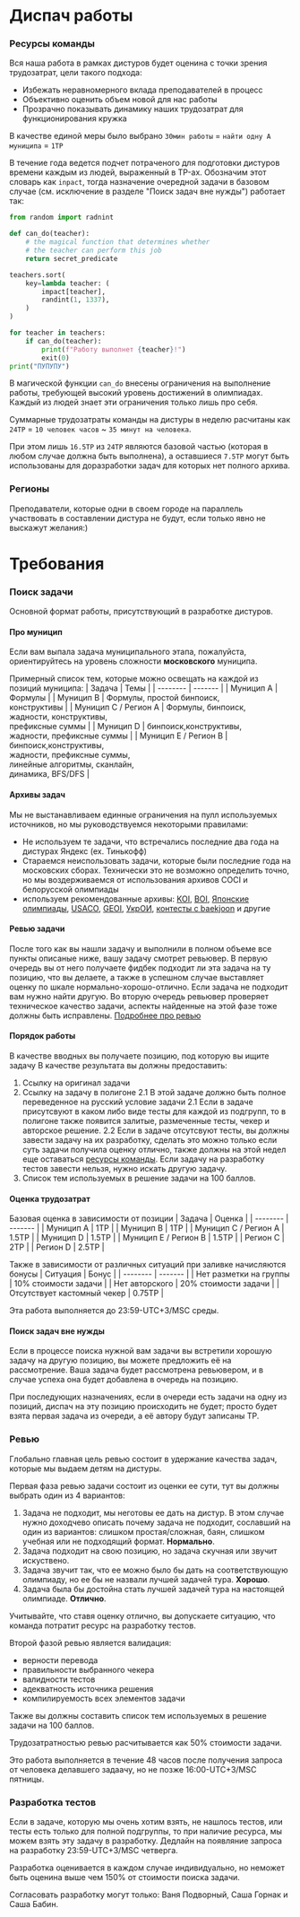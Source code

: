 # Диспач работы
### Ресурсы команды
Вся наша работа в рамках дистуров будет оценина с точки зрения трудозатрат, цели такого подхода:

- Избежать неравномерного вклада преподавателей в процесс
- Объективно оценить объем новой для нас работы
- Прозрачно показывать динамику наших трудозатрат для функционирования кружка

В качестве единой меры было выбрано ```30мин работы``` = ```найти одну А муниципа``` = ```1TP```

В течение года ведется подчет потраченого для подготовки дистуров времени каждым из людей, выраженный в TP-ах. Обозначим этот словарь как ```inpact```, тогда назначение очередной задачи в базовом случае (см. исключение в разделе "Поиск задач вне нужды") работает так:
```python
from random import radnint

def can_do(teacher):
    # the magical function that determines whether
    # the teacher can perform this job
    return secret_predicate

teachers.sort(
    key=lambda teacher: (
        impact[teacher],
        randint(1, 1337),
    )
)

for teacher in teachers:
    if can_do(teacher):
        print(f"Работу выполнет {teacher}!")
        exit(0)
print("ПУПУПУ")
```

В магической функции ```can_do``` внесены ограничения на выполнение работы, требующей высокий уровень достижений в олимпиадах. Каждый из людей знает эти ограничения только лишь про себя.

Суммарные трудозатраты команды на дистуры в неделю расчитаны как ```24TP``` = ```10 человек часов``` ~ ```35 минут на человека```.

При этом лишь ```16.5TP``` из ```24TP``` являются базовой частью (которая в любом случае должна быть выполнена), а оставшиеся ```7.5TP``` могут быть использованы для доразработки задач для которых нет полного архива.

### Регионы
Преподаватели, которые одни в своем городе на параллель участвовать в составлении дистура не будут, если только явно не выскажут желания:)

# Требования
### Поиск задачи
Основной формат работы, присутствующий в разработке дистуров. 

#### Про муницип
Если вам выпала задача муниципального этапа, пожалуйста, ориентируйтесь на уровень сложности **московского** муниципа.

Примерный список тем, которые можно освещать на каждой из позиций муниципа:
| Задача    | Темы |
| -------- | ------- |
| Муницип A  | Формулы   |
| Муницип В | Формулы, простой бинпоиск,<br> конструктивы     |
| Муницип C / Регион А    | Формулы, бинпоиск,<br> жадности, конструктивы, <br>префиксные суммы    |
| Муницип D | бинпоиск,конструктивы, <br> жадности, префиксные суммы    |
| Муницип E / Регион B    | бинпоиск,конструктивы, <br> жадности, префиксные суммы,<br> линейные алгоритмы, сканлайн, <br> динамика, BFS/DFS    |

#### Архивы задач
Мы не выстанавливаем единные ограничения на пулл используемых источников, но мы руководствуемся некоторыми правилами:

- Не используем те задачи, что встречались последние два года на дистурах Яндекс (ex. Тинькофф)
- Стараемся неиспользовать задачи, которые были последние года на московских сборах. Технически это не возможно определить точно, но мы воздерживаемся от использования архивов COCI и белорусской олимпиады
- используем рекомендованные архивы: [KOI](https://koi.or.kr), [BOI](https://boi.cses.fi/contests.php), [Японские олимпиады](https://www2.ioi-jp.org/joi/2017/2018-ho/index.html), [USACO](https://usaco.org/index.php?page=history), [GEOI](https://geoi.ge), [УкрОИ](https://io.in.ua), [контесты с baekjoon](https://acmicpc.net) и другие

#### Ревью задачи
После того как вы нашли задачу и выполнили в полном объеме все пункты описаные ниже, вашу задачу смотрет ревьювер.
В первую очередь вы от него получаете фидбек подходит ли эта задача на ту позицию, что вы делаете, а также в успешном случае выставляет оценку по шкале нормально-хорошо-отлично. Если задача не подходит вам нужно найти другую.
Во вторую очередь ревьювер проверяет техническое качество задачи, аспекты найденные на этой фазе тоже должны быть исправлены.
[Подробнее про ревью](https://coffebee.github.io/devushka/#section-9)

#### Порядок работы
В качестве вводных вы получаете позицию, под которую вы ищите задачу
В качестве результата вы должны предоставить:

1. Ссылку на оригинал задачи
2. Ссылку на задачу в полигоне
2.1 В этой задаче должно быть полное переведенное на русский условие задачи
2.1 Если в задаче присутсвуют в каком либо виде тесты для каждой из подгрупп, то в полигоне также появится залитые, размеченные тесты, чекер и авторское решение.
2.2 Если в задаче отсутсвуют тесты, вы должны завести задачу на их разработку, сделать это можно только если суть задачи получила оценку отлично, также должны на этой недел еще оставаться [ресурсы команды](https://coffebee.github.io/devushka/#section-2). Если задачу на разработку тестов завести нельзя, нужно искать другую задачу.
3. Список тем используемых в решение задачи на 100 баллов.

#### Оценка трудозатрат
Базовая оценка в зависимости от позиции
| Задача    | Оценка |
| -------- | ------- |
| Муницип A  | 1TP   |
| Муницип В | 1TP     |
| Муницип C / Регион А    | 1.5TP   |
| Муницип D | 1.5TP    |
| Муницип E / Регион B    | 1.5TP    |
| Регион C | 2TP    |
| Регион D    | 2.5TP    |

Также в зависимости от различных ситуаций при заливке начисляются бонусы
| Ситуация    | Бонус |
| -------- | ------- |
| Нет разметки на группы | 10% стоимости задачи   |
| Нет авторского | 20% стоимости задачи     |
| Отсутствует кастомный чекер    | 0.75TP   |

Эта работа выполняется до 23:59-UTC+3/MSC среды.

#### Поиск задач вне нужды
Если в процессе поиска нужной вам задачи вы встретили хорошую задачу на другую позицию, вы можете предложить её на рассмотрение. Ваша задача будет рассмотрена ревьювером, и в случае успеха она будет добавлена в очередь на позицию.

При последующих назначениях, если в очереди есть задачи на одну из позиций, диспач на эту позицию происходить не будет; просто будет взята первая задача из очереди, а её автору будут записаны TP.

### Ревью
Глобально главная цель ревью состоит в удержание качества задач, которые мы выдаем детям на дистуры.

Первая фаза ревью задачи состоит из оценки ее сути, тут вы должны выбрать один из 4 вариантов:
1. Задача не подходит, мы неготовы ее дать на дистур. В этом случае нужно доходчево описать почему задача не подходит, сославший на один из вариантов: слишком простая/сложная, баян, слишком учебная или не подходящий формат. **Нормально**.
2. Задача подходит на свою позицию, но задача скучная или звучит искуствено.
3. Задача звучит так, что ее можно было бы дать на соответствующую олимпиаду, но ее бы не назвали лучшей задачей тура. **Хорошо**.
4. Задача была бы достойна стать лучшей задачей тура на настоящей олимпиаде. **Отлично**.

Учитывайте, что ставя оценку отлично, вы допускаете ситуацию, что команда потратит ресурс на разработку тестов.

Второй фазой ревью является валидация:

- верности перевода
- правильности выбранного чекера
- валидности тестов
- адекватность источника решения
- компилируемость всех элементов задачи

Также вы должны составить список тем используемых в решение задачи на 100 баллов.

Трудозатратностью ревью расчитывается как 50% стоимости задачи.

Это работа выполняется в течение 48 часов после получения запроса от человека делавшего задаачу, но не позже 16:00-UTC+3/MSC пятницы.

### Разработка тестов
Если в задаче, которую мы очень хотим взять, не нашлось тестов, или тесты есть только для полной подгруппы, то при наличие ресурса, мы можем взять эту задачу в разработку.
Дедлайн на появляние запроса на разработку 23:59-UTC+3/MSC четверга.

Разработка оценивается в каждом случае индивидуально, но неможет быть оценина выше чем 150% от стоимости поиска задачи.

Согласовать разработку могут только: Ваня Подворный, Саша Горнак и Саша Бабин.
